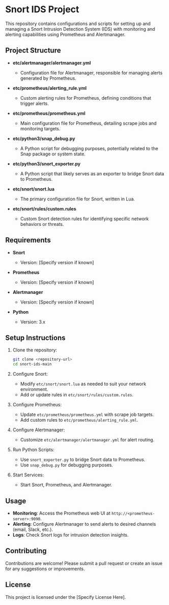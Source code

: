 # Snort IDS Project

This repository contains configurations and scripts for setting up and managing a Snort Intrusion Detection System (IDS) with monitoring and alerting capabilities using Prometheus and Alertmanager.

## Project Structure

- **etc/alertmanager/alertmanager.yml**
  - Configuration file for Alertmanager, responsible for managing alerts generated by Prometheus.

- **etc/prometheus/alerting_rule.yml**
  - Custom alerting rules for Prometheus, defining conditions that trigger alerts.

- **etc/prometheus/prometheus.yml**
  - Main configuration file for Prometheus, detailing scrape jobs and monitoring targets.

- **etc/python3/snap_debug.py**
  - A Python script for debugging purposes, potentially related to the Snap package or system state.

- **etc/python3/snort_exporter.py**
  - A Python script that likely serves as an exporter to bridge Snort data to Prometheus.

- **etc/snort/snort.lua**
  - The primary configuration file for Snort, written in Lua.

- **etc/snort/rules/custom.rules**
  - Custom Snort detection rules for identifying specific network behaviors or threats.

## Requirements

- **Snort**
  - Version: [Specify version if known]

- **Prometheus**
  - Version: [Specify version if known]

- **Alertmanager**
  - Version: [Specify version if known]

- **Python**
  - Version: 3.x

## Setup Instructions

1. Clone the repository:
   ```bash
   git clone <repository-url>
   cd snort-ids-main
   ```

2. Configure Snort:
   - Modify `etc/snort/snort.lua` as needed to suit your network environment.
   - Add or update rules in `etc/snort/rules/custom.rules`.

3. Configure Prometheus:
   - Update `etc/prometheus/prometheus.yml` with scrape job targets.
   - Add custom rules to `etc/prometheus/alerting_rule.yml`.

4. Configure Alertmanager:
   - Customize `etc/alertmanager/alertmanager.yml` for alert routing.

5. Run Python Scripts:
   - Use `snort_exporter.py` to bridge Snort data to Prometheus.
   - Use `snap_debug.py` for debugging purposes.

6. Start Services:
   - Start Snort, Prometheus, and Alertmanager.

## Usage

- **Monitoring**: Access the Prometheus web UI at `http://<prometheus-server>:9090`.
- **Alerting**: Configure Alertmanager to send alerts to desired channels (email, Slack, etc.).
- **Logs**: Check Snort logs for intrusion detection insights.

## Contributing

Contributions are welcome! Please submit a pull request or create an issue for any suggestions or improvements.

## License

This project is licensed under the [Specify License Here].
